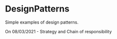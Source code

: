 # DesignPatterns

Simple examples of design patterns.

On 08/03/2021 - Strategy and Chain of responsibility
